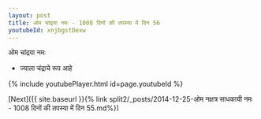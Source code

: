 ```yaml
---
layout: post
title: ओम चांद्रया नमः - 1008 दिनों की तपस्या में दिन 56
youtubeId: xnjbgstDexw
---
```

 
 
 ओम चांद्रया नमः  
 
 -  ज्याला चंद्राचे रूप आहे 
 
  
 
  
 
 
 
 
 
 


{% include youtubePlayer.html id=page.youtubeId %}
 
[Next]({{ site.baseurl }}{% link  split2/_posts/2014-12-25-ओम नक्षत्र साधकायी नमः - 1008 दिनों की तपस्या में दिन 55.md%})
 
